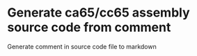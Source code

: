 # Generate ca65/cc65 assembly source code from comment

Generate comment in source code file to markdown

